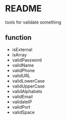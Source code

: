 # README

tools for validate something

## function

- isExternal
- isArray
- validPassword
- validName
- validPhone
- validURL
- validLowerCase
- validUpperCase
- validAlphabets
- validEmail
- validateIP
- validPort
- validSpace
